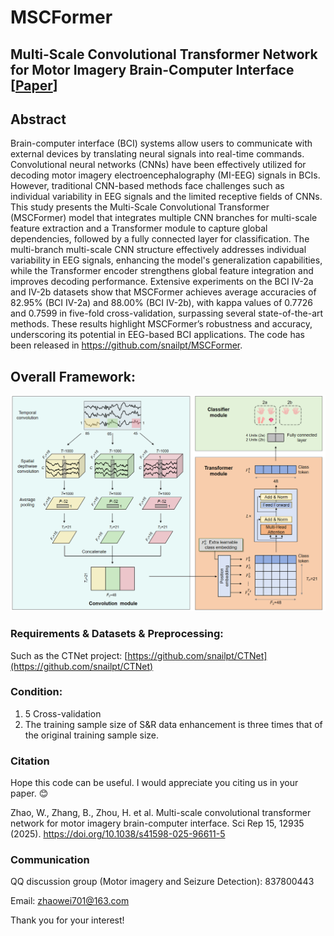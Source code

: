 # MSCFormer
## Multi-Scale Convolutional Transformer Network for Motor Imagery Brain-Computer Interface [[Paper](https://www.nature.com/articles/s41598-025-96611-5)]

## Abstract
Brain-computer interface (BCI) systems allow users to communicate with external devices by translating neural signals into real-time commands. Convolutional neural networks (CNNs) have been effectively utilized for decoding motor imagery electroencephalography (MI-EEG) signals in BCIs. However, traditional CNN-based methods face challenges such as individual variability in EEG signals and the limited receptive fields of CNNs. This study presents the Multi-Scale Convolutional Transformer (MSCFormer) model that integrates multiple CNN branches for multi-scale feature extraction and a Transformer module to capture global dependencies, followed by a fully connected layer for classification. The multi-branch multi-scale CNN structure effectively addresses individual variability in EEG signals, enhancing the model's generalization capabilities, while the Transformer encoder strengthens global feature integration and improves decoding performance. Extensive experiments on the BCI IV-2a and IV-2b datasets show that MSCFormer achieves average accuracies of 82.95% (BCI IV-2a) and 88.00% (BCI IV-2b), with kappa values of 0.7726 and 0.7599 in five-fold cross-validation, surpassing several state-of-the-art methods. These results highlight MSCFormer’s robustness and accuracy, underscoring its potential in EEG-based BCI applications. The code has been released in https://github.com/snailpt/MSCFormer.

## Overall Framework:
![architecture of CTNet](https://raw.githubusercontent.com/snailpt/MSCFormer/main/architecture.png)

### Requirements & Datasets & Preprocessing:
Such as the CTNet project: [https://github.com/snailpt/CTNet](https://github.com/snailpt/CTNet)

### Condition:
1. 5 Cross-validation 
2. The training sample size of S&R data enhancement is three times that of the original training sample size.


### Citation
Hope this code can be useful. I would appreciate you citing us in your paper. 😊

Zhao, W., Zhang, B., Zhou, H. et al. Multi-scale convolutional transformer network for motor imagery brain-computer interface. Sci Rep 15, 12935 (2025). https://doi.org/10.1038/s41598-025-96611-5


### Communication
QQ discussion group (Motor imagery and Seizure Detection): 837800443

Email: zhaowei701@163.com

Thank you for your interest!

